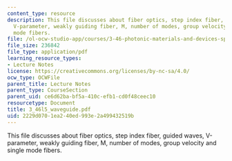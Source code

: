 ```yaml
---
content_type: resource
description: This file discusses about fiber optics, step index fiber, guided waves,
  V-parameter, weakly guiding fiber, M, number of modes, group velocity and single
  mode fibers.
file: /ol-ocw-studio-app/courses/3-46-photonic-materials-and-devices-spring-2006/2229d0701ea240ed993e2a499432519b_3_46l5_waveguide.pdf
file_size: 236842
file_type: application/pdf
learning_resource_types:
- Lecture Notes
license: https://creativecommons.org/licenses/by-nc-sa/4.0/
ocw_type: OCWFile
parent_title: Lecture Notes
parent_type: CourseSection
parent_uid: ce6d62ba-bf5a-410c-efb1-cd0f48ceec10
resourcetype: Document
title: 3_46l5_waveguide.pdf
uid: 2229d070-1ea2-40ed-993e-2a499432519b
---
```

This file discusses about fiber optics, step index fiber, guided waves, V-parameter, weakly guiding fiber, M, number of modes, group velocity and single mode fibers.